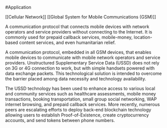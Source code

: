 #Application 


[[Cellular Network]]
[[Global System for Mobile Communications (GSM)]]

A communication protocol that connects mobile devices with network operators and service providers without connecting to the Internet. It is commonly used for prepaid callback services, mobile-money, location-based content services, and even humanitarian relief.

A communication protocol, embedded in all GSM devices, that enables mobile devices to communicate with mobile network operators and service providers. Unstructured Supplementary Service Data (USSD) does not rely on 3G or 4G connection to work, but with simple handsets powered with data exchange packets. This technological solution is intended to overcome the barrier placed among data necessity and technology availability.

The USSD technology has been used to enhance access to various local and community services such as healthcare assessments, mobile money transactions, booking transportation, small group social networking, WAP internet browsing, and prepaid callback services. More recently, numerous peers are escalating efforts to deploy back-end blockchain technology allowing users to establish Proof-of-Existence, create cryptocurrency accounts, and send tokens between phone numbers.